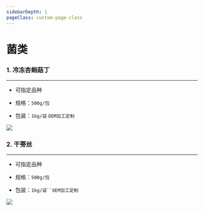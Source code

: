 ```yaml
---
sidebarDepth: 1
pageClass: custom-page-class
---
```


# 菌类

### 1. 冷冻杏鲍菇丁
<hr>

- 可指定品种 </p>
- 规格：`500g/包` </p>
- 包装：`1kg/袋` `OEM加工定制`</P>

<div class="imgb" >
 <img  src="https://yuhuawebsite.oss-cn-hongkong.aliyuncs.com/V-F-1.%E5%86%B7%E5%86%BB%E6%9D%8F%E9%B2%8D%E8%8F%87%E4%B8%81-Frozen%20pleurotuseryngii%20cubes.jpg">
</div>


### 2. 干蒡丝
<hr>

- 可指定品种</p>
- 规格：`500g/包` </p>
- 包装：`1kg/袋``OEM加工定制`</P>

<div class="imgb" >
 <img  src="https://yuhuawebsite.oss-cn-hongkong.aliyuncs.com/V-F-2.%E5%B9%B2%E8%92%A1%E4%B8%9D--Dried%20burdock%20pieces.jpg">
</div>

<footBarZh></footBarZh>